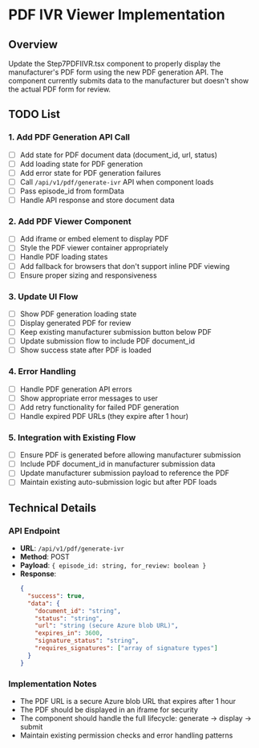 # PDF IVR Viewer Implementation

## Overview
Update the Step7PDFIIVR.tsx component to properly display the manufacturer's PDF form using the new PDF generation API. The component currently submits data to the manufacturer but doesn't show the actual PDF form for review.

## TODO List

### 1. Add PDF Generation API Call
- [ ] Add state for PDF document data (document_id, url, status)
- [ ] Add loading state for PDF generation
- [ ] Add error state for PDF generation failures
- [ ] Call `/api/v1/pdf/generate-ivr` API when component loads
- [ ] Pass episode_id from formData
- [ ] Handle API response and store document data

### 2. Add PDF Viewer Component
- [ ] Add iframe or embed element to display PDF
- [ ] Style the PDF viewer container appropriately
- [ ] Handle PDF loading states
- [ ] Add fallback for browsers that don't support inline PDF viewing
- [ ] Ensure proper sizing and responsiveness

### 3. Update UI Flow
- [ ] Show PDF generation loading state
- [ ] Display generated PDF for review
- [ ] Keep existing manufacturer submission button below PDF
- [ ] Update submission flow to include PDF document_id
- [ ] Show success state after PDF is loaded

### 4. Error Handling
- [ ] Handle PDF generation API errors
- [ ] Show appropriate error messages to user
- [ ] Add retry functionality for failed PDF generation
- [ ] Handle expired PDF URLs (they expire after 1 hour)

### 5. Integration with Existing Flow
- [ ] Ensure PDF is generated before allowing manufacturer submission
- [ ] Include PDF document_id in manufacturer submission data
- [ ] Update manufacturer submission payload to reference the PDF
- [ ] Maintain existing auto-submission logic but after PDF loads

## Technical Details

### API Endpoint
- **URL**: `/api/v1/pdf/generate-ivr`
- **Method**: POST
- **Payload**: `{ episode_id: string, for_review: boolean }`
- **Response**: 
  ```json
  {
    "success": true,
    "data": {
      "document_id": "string",
      "status": "string",
      "url": "string (secure Azure blob URL)",
      "expires_in": 3600,
      "signature_status": "string",
      "requires_signatures": ["array of signature types"]
    }
  }
  ```

### Implementation Notes
- The PDF URL is a secure Azure blob URL that expires after 1 hour
- The PDF should be displayed in an iframe for security
- The component should handle the full lifecycle: generate → display → submit
- Maintain existing permission checks and error handling patterns